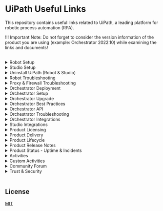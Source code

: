 # UiPath Useful Links

This repository contains useful links related to UiPath, a leading platform for robotic process automation (RPA).

!!! Important Note: Do not forget to consider the version information of the product you are using (example: Orchestrator 2022.10) while examining the links and documents!

<br>

<details>

<summary>Robot Setup</summary>

- [Compatibility Matrix](https://docs.uipath.com/overview/other/latest/overview/compatibility-matrix)
- [Hardware and Software Requirements](https://docs.uipath.com/robot/standalone/2022.10/user-guide/hardware-and-software-requirements)
- [User Mode vs Service Mode](https://forum.uipath.com/t/user-mode-vs-service-mode/201647)
- [Recommended Deployment](https://docs.uipath.com/robot/standalone/2022.10/user-guide/setting-up-interactive-sign-in#recommended-deployment)
- [Robot Service](https://docs.uipath.com/robot/standalone/2022.10/user-guide/service)
- [Installing the Robot](https://docs.uipath.com/robot/standalone/2022.10/user-guide/installing-the-robot)
- [Deploying Unattended Robots - Enterprise License](https://docs.uipath.com/robot/standalone/2022.10/user-guide/deploying-unattended-enterprise)
- [Connecting Unattended Robots to Orchestrator - Using the Machine Key in the Assistant](https://docs.uipath.com/orchestrator/standalone/2022.10/user-guide/connecting-robots-to-orchestrator#connecting-unattended-robots-to-orchestrator-using-the-machine-key-in-the-assistant)
- [Services the Robot Connects to](https://docs.uipath.com/robot/standalone/2022.10/user-guide/services-the-robot-connects-to)
- [Redirecting Robots Through a Proxy Server](https://docs.uipath.com/robot/standalone/2022.10/user-guide/redirecting-robots-through-a-proxy-server)
- [Robot Settings](https://docs.uipath.com/orchestrator/standalone/2022.10/user-guide/robot-settings)
- [Studio & Robot Setup Version 22.10.11 Download](https://download.uipath.com/versions/22.10.11/UiPathStudio.msi)
</details>



<details>
<summary>Studio Setup</summary>

- [Compatibility Matrix](https://docs.uipath.com/overview/other/latest/overview/compatibility-matrix)
- [Hardware and Software Requirements](https://docs.uipath.com/studio/standalone/2022.10/user-guide/hardware-and-software-requirements)
- [Recommended Deployment](https://docs.uipath.com/robot/standalone/2022.10/user-guide/setting-up-interactive-sign-in#recommended-deployment)
- [Install Studio](https://docs.uipath.com/studio/standalone/2022.10/user-guide/install-studio)
- [Connecting to Orchestrator](https://docs.uipath.com/studio/standalone/2022.10/user-guide/signing-in-to-your-account)
- [Services Studio Connects To](https://docs.uipath.com/studio/standalone/2022.10/user-guide/services-studio-connects-to)
- [Managing Activities Packages](https://docs.uipath.com/studio/standalone/2022.10/user-guide/managing-activities-packages)
- [Studio Settings](https://docs.uipath.com/studio/standalone/2022.10/user-guide/configuring-studio-settings)
- [Studio & Robot Setup Version 22.10.11 Download](https://download.uipath.com/versions/22.10.11/UiPathStudio.msi)
</details>

<details>
<summary>Uninstall UiPath (Robot & Studio)</summary>

- [Uninstall Studio](https://docs.uipath.com/studio/standalone/2022.10/user-guide/modify-or-uninstall-studio#uninstall-studio)
- [How to fix your Studio installation / Licensing issues](https://forum.uipath.com/t/how-to-fix-your-studio-installation-licensing-issues/133118)
</details>

<details>
<summary>Robot Troubleshooting</summary>

- [Frequently Encountered Robot Errors](https://docs.uipath.com/robot/standalone/2022.10/user-guide/frequently-encountered-robot-errors)
</details>

<details>

<summary>Proxy & Firewall Troubleshooting</summary>

- [Redirecting Robots Through a Proxy Server](https://docs.uipath.com/robot/standalone/2023.10/user-guide/redirecting-robots-through-a-proxy-server)
- [Connecting to Feeds Through a Proxy Server](https://docs.uipath.com/studio/standalone/2023.10/user-guide/managing-activities-packages#connecting-to-feeds-through-a-proxy-server)
- [Services Studio Connects To](https://docs.uipath.com/studio/standalone/2023.10/user-guide/services-studio-connects-to)
- [Services the Robot Connects to](https://docs.uipath.com/robot/standalone/2023.10/user-guide/services-the-robot-connects-to)
- [Configuring the Firewall](https://docs.uipath.com/orchestrator/standalone/2023.10/installation-guide/configuring-the-firewall)

</details>

<details>
<summary>Orchestrator Deployment</summary>

- [About Deployment](https://docs.uipath.com/orchestrator/standalone/2022.10/installation-guide/about-deployment)
- [Web Server on a Single Machine](https://docs.uipath.com/orchestrator/standalone/2022.10/installation-guide/web-server-on-a-single-machine)
- [Multi-Node Deployment](https://docs.uipath.com/orchestrator/standalone/2022.10/installation-guide/multi-node-deployment)
- [High Availability](https://docs.uipath.com/orchestrator/standalone/2022.10/installation-guide/high-availability)
- [Disaster Recovery - Active/Passive](https://docs.uipath.com/orchestrator/standalone/2022.10/installation-guide/disaster-recovery-activepassive)
- [Disaster Recovery - Two Active Data Centers](https://docs.uipath.com/orchestrator/standalone/2022.10/installation-guide/disaster-recovery-two-active-data-centers)
</details>

<details>
<summary>Orchestrator Setup</summary>

- [Hardware Requirements](https://docs.uipath.com/orchestrator/standalone/2022.10/installation-guide/orchestrator-hardware-requirements)
- [Software Requirements](https://docs.uipath.com/orchestrator/standalone/2022.10/installation-guide/orchestrator-software-requirements)
- [Prerequisites for Installation](https://docs.uipath.com/orchestrator/standalone/2022.10/installation-guide/orchestrator-prerequisites-for-installation)
- [Configuring the Firewall](https://docs.uipath.com/orchestrator/standalone/2022.10/installation-guide/configuring-the-firewall)
- [Server Roles and Features](https://docs.uipath.com/orchestrator/standalone/2022.10/installation-guide/server-roles-and-features)
- [Certificate Considerations](https://docs.uipath.com/orchestrator/standalone/2022.10/installation-guide/certificate-considerations)
- [About Installation](https://docs.uipath.com/orchestrator/standalone/2022.10/installation-guide/orchestrator-about-installation)
- [Platform Configuration Tool](https://docs.uipath.com/orchestrator/standalone/2022.10/installation-guide/platform-configuration-tool)
- [Orchestrator Settings](https://docs.uipath.com/orchestrator/standalone/2022.10/user-guide/configuring-tenant-settings)
- [Setting up Alert Emails](https://docs.uipath.com/orchestrator/standalone/2022.10/user-guide/setting-up-alert-emails)
- [Orchestrator Setup Version 22.10.7 Download](https://download.uipath.com/versions/22.10.7/UiPathOrchestrator.msi)
- [Studio & Robot Setup Version 22.10.11 Download](https://download.uipath.com/versions/22.10.11/UiPathStudio.msi)
</details>

<details>
<summary>Orchestrator Upgrade</summary>

- [Product Lifecycle - Manage](https://docs.uipath.com/overview/other/latest/overview/product-lifecycle#manage)
- [Orchestrator Upgrade Paths](https://docs.uipath.com/overview/other/latest/overview/orchestrator-upgrade-paths)
- [Classic Folders Removal](https://docs.uipath.com/overview/other/latest/overview/classic-folders-removal)
- [Migrating From Classic Folders to Modern Folders](https://docs.uipath.com/orchestrator/standalone/2023.4/user-guide/migrating-from-classic-folders-to-modern-folders)
- [About Updating and Migrating](https://docs.uipath.com/orchestrator/standalone/2023.4/installation-guide/about-updating-and-migrating)
- [Hardware Requirements](https://docs.uipath.com/orchestrator/standalone/2023.4/installation-guide/orchestrator-hardware-requirements)
- [Software Requirements](https://docs.uipath.com/orchestrator/standalone/2023.4/installation-guide/orchestrator-software-requirements)
- [Prerequisites for Installation](https://docs.uipath.com/orchestrator/standalone/2023.4/installation-guide/orchestrator-prerequisites-for-installation)
- [Backup and Restore](https://docs.uipath.com/orchestrator/standalone/2023.4/installation-guide/backup-and-restore)
- [Before You Upgrade to 2023.4 or + Version](https://docs.uipath.com/orchestrator/standalone/2023.4/installation-guide/before-you-upgrade)
- [Maintenance Mode](https://docs.uipath.com/orchestrator/standalone/2023.4/user-guide/maintenance-mode)
- [Orchestrator Setup Version 22.10.7 Download](https://download.uipath.com/versions/22.10.7/UiPathOrchestrator.msi)
- [Studio & Robot Setup Version 22.10.11 Download](https://download.uipath.com/versions/22.10.11/UiPathStudio.msi)
- [Academy - Classic to Modern Migration Tool](https://academy.uipath.com/courses/classic-to-modern-migration-tool-for-uipath-orchestrator)
- [Academy - UiPath Orchestrator Installation and Troubleshooting](https://academy.uipath.com/courses/uipath-orchestrator-installation-and-troubleshooting)
</details>

<details>
<summary>Orchestrator Best Practices</summary>

- [Maintenance Considerations](https://docs.uipath.com/orchestrator/standalone/2022.10/installation-guide/maintenance-considerations)
- [Performance Best Practices](https://docs.uipath.com/orchestrator/standalone/2022.10/installation-guide/performance-best-practices)
- [Security Best Practices](https://docs.uipath.com/orchestrator/standalone/2022.10/installation-guide/security-best-practices)
- [Automation Best Practices](https://docs.uipath.com/orchestrator/standalone/2022.10/user-guide/automation-best-practices)
</details>

<details>
<summary>Orchestrator API</summary>

- [Orchestrator Standalone API Guide](https://docs.uipath.com/orchestrator/standalone/2022.10/api-guide/read-me)
- [Orchestrator Automation Cloud API Guide](https://docs.uipath.com/orchestrator/automation-cloud/latest/api-guide/read-me)
- [Orchestrator Automation Suite API Guide](https://docs.uipath.com/orchestrator/automation-suite/2022.10/api-guide/read-me)
</details>

<details>
<summary>Orchestrator Troubleshooting</summary>

- [Orchestrator Troubleshooting](https://docs.uipath.com/orchestrator/standalone/2022.10/user-guide/about-troubleshooting)
- [Changing The SSL Certificate For UiPath Orchestrator Website](https://forum.uipath.com/t/changing-the-ssl-certificate-for-uipath-orchestrator-website/345177)
- [How To Check Or Change Orchestrator Server's SQL Credentials](https://forum.uipath.com/t/how-to-check-or-change-orchestrator-servers-sql-credentials/345144)
- [400 Bad Request](https://forum.uipath.com/t/400-bad-request/506399)
- [Updating The Azure PaaS Orchestrator Certificate](https://forum.uipath.com/t/updating-the-azure-paas-orchestrator-certificate/503170)
- [An error occurred and the page will reload (#199)](https://forum.uipath.com/t/an-error-occurred-and-the-page-will-reload-199/502795)
- [Cannot Access Orchestrator Due To Error: An Error Has Occurred, Errorcode: 0](https://forum.uipath.com/t/cannot-access-orchestrator-due-to-error-an-error-has-occurred-errorcode-0/503128)
</details>

<details>
<summary>Orchestrator Integrations</summary>

<br>

<details>
<summary>- Active Directory LDAP</summary>

- [Configuring the Active Directory Integration](https://docs.uipath.com/orchestrator/standalone/2023.10/user-guide/configuring-the-active-directory-integration)
- [Accounts and Groups](https://docs.uipath.com/orchestrator/standalone/2023.10/user-guide/accounts-and-groups#ad-integration)
- [Orchestrator Authentication | UiPath Platform Infrastructure](https://www.youtube.com/watch?v=9ji9eEEKulM)
</details>

<details>
<summary>- CyberArk</summary>

- [CyberArk® Integration](https://docs.uipath.com/orchestrator/standalone/2022.10/user-guide/cyberark-integration)
- [CyberArk® CCP Integration](https://docs.uipath.com/orchestrator/standalone/2022.10/user-guide/cyberark-ccp-integration)
- [UiPath.Orchestrator.dll.config - Password Vault](https://docs.uipath.com/orchestrator/standalone/2021.10/installation-guide/uipath-orchestrator-dll-config#password-vault)
- [Storing Robot Credentials in CyberArk](https://docs.uipath.com/orchestrator/standalone/2022.10/user-guide/storing-credentials-in-cyberark)
- [Managing Credential Stores](https://docs.uipath.com/orchestrator/standalone/2022.10/user-guide/managing-credential-stores)
</details>

<details>
<summary>- Elasticsearch</summary>

- [About Logs](https://docs.uipath.com/orchestrator/standalone/2022.10/user-guide/about-logs)
- [Orchestrator Logs](https://docs.uipath.com/orchestrator/standalone/2022.10/user-guide/orchestrator-logs)
- [Hardware Requirements](https://docs.uipath.com/orchestrator/standalone/2022.10/installation-guide/orchestrator-hardware-requirements)
- [Software Requirements](https://docs.uipath.com/orchestrator/standalone/2022.10/installation-guide/orchestrator-software-requirements)
- [Elasticsearch Server](https://docs.uipath.com/orchestrator/standalone/2022.10/installation-guide/orchestrator-prerequisites-for-installation#elasticsearch-server)
- [Kibana](https://docs.uipath.com/orchestrator/standalone/2022.10/installation-guide/orchestrator-prerequisites-for-installation#kibana)
- [Creating an Index Pattern to Connect to Elasticsearch](https://docs.uipath.com/orchestrator/standalone/2022.10/installation-guide/creating-an-index-pattern-to-connect-to-elasticsearch)
- [The Windows Installer](https://docs.uipath.com/orchestrator/standalone/2022.10/installation-guide/orchestrator-the-windows-installer)
- [UiPath.Orchestrator.dll.config](https://docs.uipath.com/orchestrator/standalone/2022.10/installation-guide/uipath-orchestrator-dll-config)
- [Maintenance Considerations](https://docs.uipath.com/orchestrator/standalone/2022.10/installation-guide/maintenance-considerations#elasticsearch)
- [Performance Best Practices](https://docs.uipath.com/orchestrator/standalone/2022.10/installation-guide/performance-best-practices#write-robot-logs-to-elasticsearch-and-use-asyncwrapper)
</details>

<details>
<summary>- Azure DevOps</summary>

- [UiPath CLI](https://docs.uipath.com/automation-ops/automation-cloud/latest/user-guide/uipath-command-line-interface)
- [Azure DevOps Extension - Overview](https://docs.uipath.com/automation-ops/automation-cloud/latest/user-guide/azure-devops-extension)
- [Azure DevOps Extension - Release Notes](https://docs.uipath.com/automation-ops/automation-cloud/latest/user-guide/azure-devops-extension-release-notes)
- [Service Connection Configuration](https://docs.uipath.com/automation-ops/automation-cloud/latest/user-guide/azure-devops-extension-service-connection-configuration)
- [Job Tasks](https://docs.uipath.com/automation-ops/automation-cloud/latest/user-guide/azure-devops-extension-job-tasks)
- [Azure DevOps pipeline to build UiPath projects - Full demo and walkthrough](https://www.youtube.com/watch?v=d9zOeHMbUkE)
- [How to Implement CICD Pipeline Using Azure DevOps Pipelines](https://www.uipath.com/community-blog/tutorials/how-to-implement-cicd-pipeline-using-azure-devops-pipelines)
</details>

<br>

</details>

<details>
<summary>Studio Integrations</summary>

<br>

<details>
<summary>- SAP Automation</summary>

- [SAP WinGUI Configuration Steps](https://docs.uipath.com/studio/standalone/2023.10/user-guide/sap-wingui-configuration-steps)
- [Supported SAP WinGUI Elements](https://docs.uipath.com/studio/standalone/2023.10/user-guide/supported-sap-wingui-elements)
</details>

<br>

</details>

<details>
<summary>Product Licensing</summary>

- [About Licensing](https://docs.uipath.com/orchestrator/standalone/2022.10/user-guide/about-licensing)
- [Activating Your License](https://docs.uipath.com/orchestrator/standalone/2022.10/user-guide/activating-your-license)
- [Platform licensing](https://docs.uipath.com/overview/other/latest/overview/licensing-levels)
- [User licensing](https://docs.uipath.com/overview/other/latest/overview/user-licensing)
- [Service licensing](https://docs.uipath.com/overview/other/latest/overview/service-licensing)
- [License naming history](https://docs.uipath.com/overview/other/latest/overview/license-naming-history)
</details>

<details>
<summary>Product Delivery</summary>

- [Product Availability](https://docs.uipath.com/overview/other/latest/overview/product-availability)
- [Product Differences](https://docs.uipath.com/overview/other/latest/overview/product-differences)
- [Orchestrator Differences](https://docs.uipath.com/overview/other/latest/overview/orchestrator-differences)
</details>

<details>
<summary>Product Lifecycle</summary>

- [Product Lifecycle Support Terms](https://docs.uipath.com/overview/other/latest/overview/general-support-terms)
- [Product Lifecycle](https://docs.uipath.com/overview/other/latest/overview/product-lifecycle)
- [Activities Lifecycle](https://docs.uipath.com/overview/other/latest/overview/activities-lifecycle)
- [Out of Support Versions](https://docs.uipath.com/overview/other/latest/overview/out-of-support-versions)
- [Deprecation Timeline](https://docs.uipath.com/overview/other/latest/overview/deprecation-timeline)
- [Orchestrator Upgrade Paths](https://docs.uipath.com/overview/other/latest/overview/orchestrator-upgrade-paths)
- [Compatibility Matrix](https://docs.uipath.com/overview/other/latest/overview/compatibility-matrix)
- [Classic Folders Removal](https://docs.uipath.com/overview/other/latest/overview/classic-folders-removal)
</details>

<details>
<summary>Product Release Notes</summary>

- [Release Notes](https://docs.uipath.com/release-notes/other/latest)
</details>

<details>
<summary>Product Status - Uptime & Incidents</summary>

- [UiPath Status](https://status.uipath.com/)
</details>

<details>
<summary>Activities</summary>

- [Activities](https://docs.uipath.com/activities/other/latest)
</details>

<details>
<summary>Custom Activities</summary>

- [Using The Activity Creator](https://docs.uipath.com/activities/other/latest/developer/using-activity-creator)
- [For Windows Projects (.NET 6) Compatibility - UiPath Activity Creator 4.0 Download](https://marketplace.visualstudio.com/_apis/public/gallery/publishers/UiPathLabs/vsextensions/UiPathActivitySet/4.0/vspackage)
- [For Windows-Legacy Projects (.NET 4.6.1) Compatibility - UiPath Activity Creator 3.0 Download](https://marketplace.visualstudio.com/_apis/public/gallery/publishers/UiPathLabs/vsextensions/UiPathActivitySet/3.0/vspackage)
</details>

<details>
<summary>Community Forum</summary>

- [Product News](https://forum.uipath.com/c/news/new-features/122)
- [Knowledge Base](https://forum.uipath.com/c/news/knowledgebase/203)
</details>

<details>
<summary>Trust & Security</summary>

- [Security](https://www.uipath.com/legal/trust-and-security/security)
- [Privacy Policy](https://www.uipath.com/legal/trust-and-security/privacy-policy)
- [Legal Terms](https://www.uipath.com/legal/trust-and-security/legal-terms)
- [Compliance](https://www.uipath.com/legal/trust-and-security/compliance)
- [Faqs](https://www.uipath.com/legal/trust-and-security/faqs)

</details>

<br>

## License

[MIT](https://github.com/seymenbahtiyar/UiPath_Useful_Links/blob/main/LICENSE)

